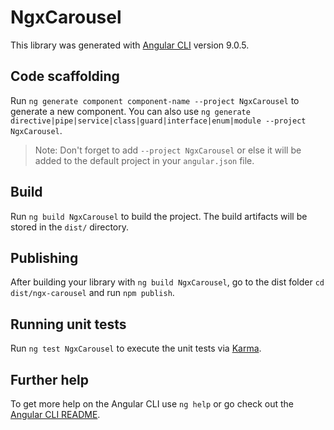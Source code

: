 # NgxCarousel

This library was generated with [Angular CLI](https://github.com/angular/angular-cli) version 9.0.5.

## Code scaffolding

Run `ng generate component component-name --project NgxCarousel` to generate a new component. You can also use `ng generate directive|pipe|service|class|guard|interface|enum|module --project NgxCarousel`.
> Note: Don't forget to add `--project NgxCarousel` or else it will be added to the default project in your `angular.json` file. 

## Build

Run `ng build NgxCarousel` to build the project. The build artifacts will be stored in the `dist/` directory.

## Publishing

After building your library with `ng build NgxCarousel`, go to the dist folder `cd dist/ngx-carousel` and run `npm publish`.

## Running unit tests

Run `ng test NgxCarousel` to execute the unit tests via [Karma](https://karma-runner.github.io).

## Further help

To get more help on the Angular CLI use `ng help` or go check out the [Angular CLI README](https://github.com/angular/angular-cli/blob/master/README.md).
